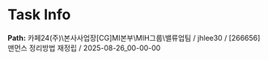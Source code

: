 # Task Info

**Path:** 카페24(주)\본사사업장\[CG]MI본부\MIH그룹\밸류업팀 / jhlee30 / [266656] 맨먼스 정리방법 재정립 / 2025-08-26_00-00-00

